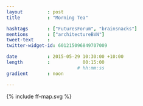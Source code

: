 ```yaml
---
layout         : post
title          : "Morning Tea"

hashtags       : ["FuturesForum", "brainsnacks"]
mentions       : ["architectureBVN"]
tweet-text     :
twitter-widget-id: 601215096849707009

date           : 2015-05-29 10:30:00 +10:00
length         :            00:15:00
                          # hh:mm:ss
gradient       : noon

---
```






<div class="the-map">{% include ff-map.svg %}</div>
